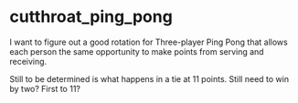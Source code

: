 # cutthroat_ping_pong

I want to figure out a good rotation for Three-player Ping Pong that allows each person the same opportunity to make points from serving and receiving.

Still to be determined is what happens in a tie at 11 points.  Still need to win by two?  First to 11?
